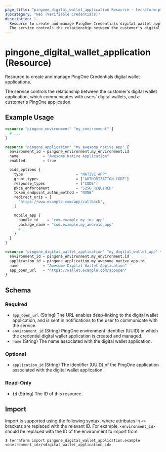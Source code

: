 ```yaml
---
page_title: "pingone_digital_wallet_application Resource - terraform-provider-pingone"
subcategory: "Neo (Verifiable Credentials)"
description: |-
  Resource to create and manage PingOne Credentials digital wallet applications.
  The service controls the relationship between the customer's digital wallet application, which communicates with users' digital wallets, and a customer's PingOne application.
---
```


# pingone_digital_wallet_application (Resource)

Resource to create and manage PingOne Credentials digital wallet applications.

The service controls the relationship between the customer's digital wallet application, which communicates with users' digital wallets, and a customer's PingOne application.

## Example Usage

```terraform
resource "pingone_environment" "my_environment" {
  # ...
}

resource "pingone_application" "my_awesome_native_app" {
  environment_id = pingone_environment.my_environment.id
  name           = "Awesome Native Application"
  enabled        = true

  oidc_options {
    type                        = "NATIVE_APP"
    grant_types                 = ["AUTHORIZATION_CODE"]
    response_types              = ["CODE"]
    pkce_enforcement            = "S256_REQUIRED"
    token_endpoint_authn_method = "NONE"
    redirect_uris = [
      "https://www.example.com/app/callback",
    ]

    mobile_app {
      bundle_id    = "com.example.my_ios_app"
      package_name = "com.example.my_android_app"
      # ...
    }
  }
}

resource "pingone_digital_wallet_application" "my_digital_wallet_app" {
  environment_id = pingone_environment.my_environment.id
  application_id = pingone_application.my_awesome_native_app.id
  name           = "Awesome Digital Wallet Application"
  app_open_url   = "https://wallet.example.com/appopen"
}
```

<!-- schema generated by tfplugindocs -->
## Schema

### Required

- `app_open_url` (String) The URL enables deep-linking to the digital wallet application, and is sent in notifications to the user to communicate with the service.
- `environment_id` (String) PingOne environment identifier (UUID) in which the credential digital wallet application is created and managed.
- `name` (String) The name associated with the digital wallet application.

### Optional

- `application_id` (String) The identifier (UUID) of the PingOne application associated with the digital wallet application.

### Read-Only

- `id` (String) The ID of this resource.

## Import

Import is supported using the following syntax, where attributes in `<>` brackets are replaced with the relevant ID.  For example, `<environment_id>` should be replaced with the ID of the environment to import from.

```shell
$ terraform import pingone_digital_wallet_application.example <environment_id>/<digital_wallet_application_id>
```
